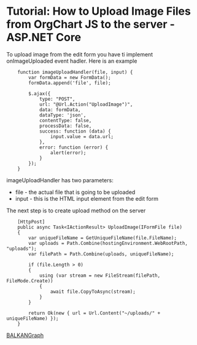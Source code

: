 # Tutorial: How to Upload Image Files from OrgChart JS to the server - ASP.NET Core

To upload image from the edit form you have ti implement onImageUploaded event hadler. Here is an example

        function imageUploadHandler(file, input) {
            var formData = new FormData();
            formData.append('file', file);           

            $.ajax({
                type: "POST",
                url: "@Url.Action("UploadImage")",
                data: formData,
                dataType: 'json',
                contentType: false,
                processData: false,
                success: function (data) {
                    input.value = data.url;
                },
                error: function (error) {
                    alert(error);
                }
            });
        }
        
imageUploadHandler has two parameters:
- file - the actual file that is going to be uploaded 
- input - this is the HTML input element from the edit form

The next step is to create upload method on the server 

        [HttpPost]
        public async Task<IActionResult> UploadImage(IFormFile file)
        {
            var uniqueFileName = GetUniqueFileName(file.FileName);
            var uploads = Path.Combine(hostingEnvironment.WebRootPath, "uploads");
            var filePath = Path.Combine(uploads, uniqueFileName);
            
            if (file.Length > 0)
            {
                using (var stream = new FileStream(filePath, FileMode.Create))
                {
                    await file.CopyToAsync(stream);
                }
            }

            return Ok(new { url = Url.Content("~/uploads/" + uniqueFileName) });
        }


[BALKANGraph](https://balkangraph.com)
